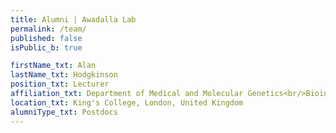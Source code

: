 ```yaml
---
title: Alumni | Awadalla Lab
permalink: /team/
published: false
isPublic_b: true

firstName_txt: Alan
lastName_txt: Hodgkinson
position_txt: Lecturer
affiliation_txt: Department of Medical and Molecular Genetics<br/>Bioinformatics and Population Genomics Group
location_txt: King's College, London, United Kingdom
alumniType_txt: Postdocs
---
```

